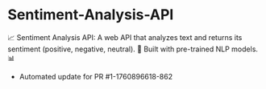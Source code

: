 # Sentiment-Analysis-API
📈 Sentiment Analysis API: A web API that analyzes text and returns its sentiment (positive, negative, neutral). 🧠 Built with pre-trained NLP models. 📊


- Automated update for PR #1-1760896618-862
